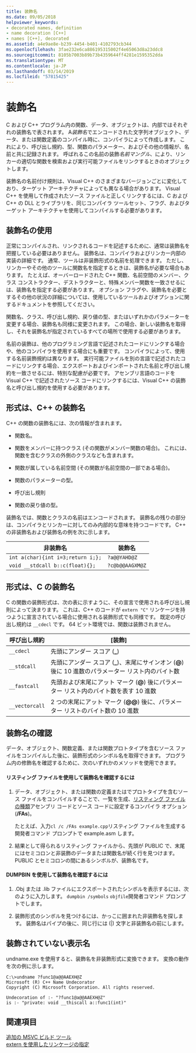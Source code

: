 ```yaml
---
title: 装飾名
ms.date: 09/05/2018
helpviewer_keywords:
- decorated names, definition
- name decoration [C++]
- names [C++], decorated
ms.assetid: a4e9ae8e-b239-4454-b401-4102793cb344
ms.openlocfilehash: 3fae232e6ca886195315002f4e65063d8a23ddc8
ms.sourcegitcommit: 8105b7003b89b73b4359644ff4281e1595352dda
ms.translationtype: MT
ms.contentlocale: ja-JP
ms.lasthandoff: 03/14/2019
ms.locfileid: "57815425"
---
```

# <a name="decorated-names"></a>装飾名

C および C++ プログラム内の関数、データ、オブジェクトは、内部ではそれぞれの装飾名で表されます。 A*装飾名*でエンコードされた文字列オブジェクト、データ、または関数定義のコンパイル時に、コンパイラによって作成します。 これにより、呼び出し規約、型、関数のパラメーター、およびその他の情報が、名前と共に記録されます。 呼ばれるこの名前の装飾*名前マングル*、により、リンカーの適切な関数を検索および実行可能ファイルをリンクするときのオブジェクトします。

装飾名の名前付け規則は、Visual C++ のさまざまなバージョンごとに変化しており、ターゲット アーキテクチャによっても異なる場合があります。 Visual C++ を使用して作成されたソース ファイルと正しくリンクするには、C および C++ の DLL とライブラリを、同じコンパイラ ツールセット、フラグ、およびターゲット アーキテクチャを使用してコンパイルする必要があります。

##  <a name="Using"></a> 装飾名の使用

正常にコンパイルされ、リンクされるコードを記述するために、通常は装飾名を把握している必要はありません。 装飾名は、コンパイラおよびリンカー内部の実装の詳細です。 通常、ツールは非装飾形式の名前を処理できます。 ただし、リンカーやその他のツールに関数名を指定するときは、装飾名が必要な場合もあります。 たとえば、オーバーロードされた C++ 関数、名前空間のメンバー、クラス コンストラクター、デストラクターと、特殊メンバー関数を一致させるには、装飾名を指定する必要があります。 オプション フラグや、装飾名を必要とするその他の状況の詳細については、使用しているツールおよびオプションに関するドキュメントを参照してください。

関数名、クラス、呼び出し規約、戻り値の型、またはいずれかのパラメーターを変更する場合、装飾名も同様に変更されます。 この場合、新しい装飾名を取得し、それを装飾名が指定されているすべての場所で使用する必要があります。

名前の装飾は、他のプログラミング言語で記述されたコードにリンクする場合や、他のコンパイラを使用する場合にも重要です。 コンパイラによって、使用する名前装飾規約は異なります。 実行可能ファイルを別の言語で記述されたコードにリンクする場合、エクスポートおよびインポートされた名前と呼び出し規約を一致させるには、特別な配慮が必要です。 アセンブリ言語のコードを Visual C++ で記述されたソース コードにリンクするには、Visual C++ の装飾名と呼び出し規約を使用する必要があります。

##  <a name="Format"></a> 形式は、C++ の装飾名

C++ の関数の装飾名には、次の情報が含まれます。

- 関数名。

- 関数をメンバーに持つクラス (その関数がメンバー関数の場合)。 これには、関数を含むクラスの外側のクラスなども含まれます。

- 関数が属している名前空間 (その関数が名前空間の一部である場合)。

- 関数のパラメーターの型。

- 呼び出し規則

- 関数の戻り値の型。

装飾名では、関数とクラスの名前はエンコードされます。 装飾名の残りの部分は、コンパイラとリンカーに対してのみ内部的な意味を持つコードです。 C++ の非装飾名および装飾名の例を次に示します。

|非装飾名|装飾名|
|----------------------|--------------------|
|`int a(char){int i=3;return i;};`|`?a@@YAHD@Z`|
|`void __stdcall b::c(float){};`|`?c@b@@AAGXM@Z`|

##  <a name="FormatC"></a> 形式は、C の装飾名

C の関数の装飾形式は、次の表に示すように、その宣言で使用される呼び出し規則によって決まります。 これは、C++ のコードが `extern "C"` リンケージを持つように宣言されている場合に使用される装飾形式でも同様です。 既定の呼び出し規約は `__cdecl` です。 64 ビット環境では、関数は装飾されません。

|呼び出し規約|[装飾]|
|------------------------|----------------|
|`__cdecl`|先頭にアンダー スコア (**_**)|
|`__stdcall`|先頭にアンダー スコア (**_**)、末尾にサインオン (**\@**) 後に 10 進数のパラメーター リスト内のバイト数|
|`__fastcall`|先頭および末尾にアット マーク (**\@**) 後にパラメーター リスト内のバイト数を表す 10 進数|
|`__vectorcall`|2 つの末尾にアット マーク (**\@\@**) 後に、パラメーター リストのバイト数の 10 進数|

##  <a name="Viewing"></a> 装飾名の確認

データ、オブジェクト、関数定義、または関数プロトタイプを含むソース ファイルをコンパイルした後に、装飾形式のシンボル名を取得できます。 プログラム内の修飾名を確認するために、次のいずれかのメソッドを使用できます。

#### <a name="to-use-a-listing-to-view-decorated-names"></a>リスティング ファイルを使用して装飾名を確認するには

1. データ、オブジェクト、または関数の定義またはでプロトタイプを含むソース ファイルをコンパイルすることで、一覧を生成、[リスティング ファイルの種類](fa-fa-listing-file.md)アセンブリ コードとソース コードに設定するコンパイラ オプション (**/FAs**)。

   たとえば、入力`cl /c /FAs example.cpp`リスティング ファイルを生成する開発者コマンド プロンプトで example.asm します。

2. 結果として得られるリスティング ファイルから、先頭が PUBLIC で、末尾にはセミコロンと非装飾のデータまたは関数名が続く行を見つけます。 PUBLIC とセミコロンの間にあるシンボルが、装飾名です。

#### <a name="to-use-dumpbin-to-view-decorated-names"></a>DUMPBIN を使用して装飾名を確認するには

1. .Obj または .lib ファイルにエクスポートされたシンボルを表示するには、次のように入力します。 `dumpbin /symbols` `objfile`開発者コマンド プロンプトでします。

2. 装飾形式のシンボルを見つけるには、かっこに囲まれた非装飾名を探します。 装飾名はパイプの後に、同じ行には (&#124;) 文字と非装飾名の前にします。

##  <a name="Undecorated"></a> 装飾されていない表示名

undname.exe を使用すると、装飾名を非装飾形式に変換できます。 変換の動作を次の例に示します。

```
C:\>undname ?func1@a@@AAEXH@Z
Microsoft (R) C++ Name Undecorator
Copyright (C) Microsoft Corporation. All rights reserved.

Undecoration of :- "?func1@a@@AAEXH@Z"
is :- "private: void __thiscall a::func1(int)"
```

## <a name="see-also"></a>関連項目

[追加の MSVC ビルド ツール](c-cpp-build-tools.md)<br/>
[extern を使用したリンケージの指定](../../cpp/using-extern-to-specify-linkage.md)
